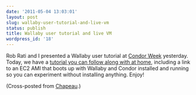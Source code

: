 ```yaml
---
date: '2011-05-04 13:03:01'
layout: post
slug: wallaby-user-tutorial-and-live-vm
status: publish
title: Wallaby user tutorial and live VM
wordpress_id: '18'
---
```


Rob Rati and I presented a Wallaby user tutorial at [Condor Week](http://www.cs.wisc.edu/condor/CondorWeek2011/) yesterday.  Today, we have a [tutorial you can follow along with at home](http://getwallaby.com/tutorial-2011/), including a link to an EC2 AMI that boots up with Wallaby and Condor installed and running so you can experiment without installing anything. Enjoy!





(Cross-posted from [Chapeau](http://chapeau.freevariable.com/).)
